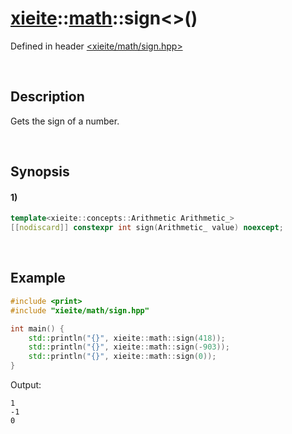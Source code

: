# [xieite](../../xieite.md)\:\:[math](../../math.md)\:\:sign\<\>\(\)
Defined in header [<xieite/math/sign.hpp>](../../../include/xieite/math/sign.hpp)

&nbsp;

## Description
Gets the sign of a number.

&nbsp;

## Synopsis
#### 1)
```cpp
template<xieite::concepts::Arithmetic Arithmetic_>
[[nodiscard]] constexpr int sign(Arithmetic_ value) noexcept;
```

&nbsp;

## Example
```cpp
#include <print>
#include "xieite/math/sign.hpp"

int main() {
    std::println("{}", xieite::math::sign(418));
    std::println("{}", xieite::math::sign(-903));
    std::println("{}", xieite::math::sign(0));
}
```
Output:
```
1
-1
0
```
